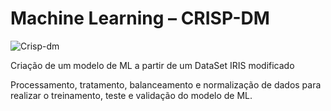 # Machine Learning – CRISP-DM

![Crisp-dm](https://user-images.githubusercontent.com/104107851/206883459-6ea683e7-aedd-4b0e-8c81-cffcaa5feb3d.png)

Criação de um modelo de ML a partir de um DataSet IRIS modificado 

Processamento, tratamento, balanceamento e normalização de dados para realizar
o treinamento, teste e validação do modelo de ML.

 

 
